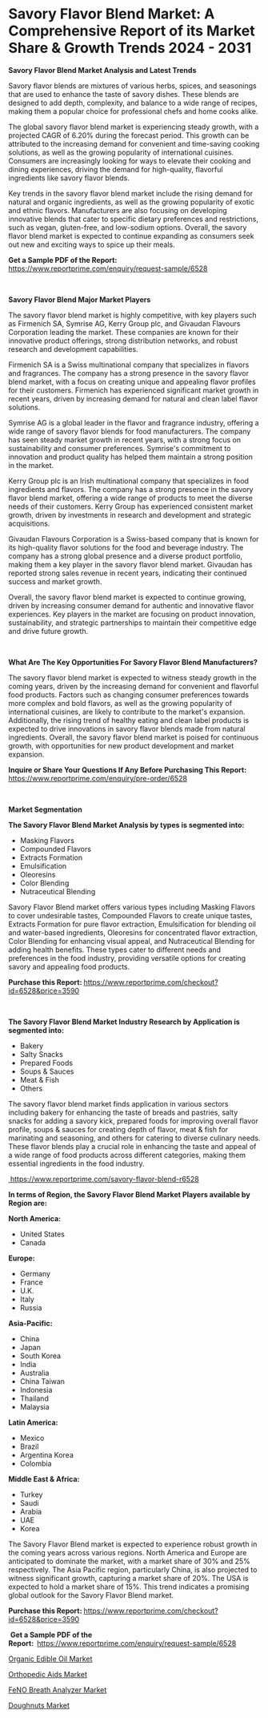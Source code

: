 <p><h1>Savory Flavor Blend Market: A Comprehensive Report of its Market Share & Growth Trends 2024 - 2031</h1></p><p><strong>Savory Flavor Blend Market Analysis and Latest Trends</strong></p>
<p><p>Savory flavor blends are mixtures of various herbs, spices, and seasonings that are used to enhance the taste of savory dishes. These blends are designed to add depth, complexity, and balance to a wide range of recipes, making them a popular choice for professional chefs and home cooks alike.</p><p>The global savory flavor blend market is experiencing steady growth, with a projected CAGR of 6.20% during the forecast period. This growth can be attributed to the increasing demand for convenient and time-saving cooking solutions, as well as the growing popularity of international cuisines. Consumers are increasingly looking for ways to elevate their cooking and dining experiences, driving the demand for high-quality, flavorful ingredients like savory flavor blends.</p><p>Key trends in the savory flavor blend market include the rising demand for natural and organic ingredients, as well as the growing popularity of exotic and ethnic flavors. Manufacturers are also focusing on developing innovative blends that cater to specific dietary preferences and restrictions, such as vegan, gluten-free, and low-sodium options. Overall, the savory flavor blend market is expected to continue expanding as consumers seek out new and exciting ways to spice up their meals.</p></p>
<p><strong>Get a Sample PDF of the Report:&nbsp;</strong> <a href="https://www.reportprime.com/enquiry/request-sample/6528">https://www.reportprime.com/enquiry/request-sample/6528</a></p>
<p>&nbsp;</p>
<p><strong>Savory Flavor Blend Major Market Players</strong></p>
<p><p>The savory flavor blend market is highly competitive, with key players such as Firmenich SA, Symrise AG, Kerry Group plc, and Givaudan Flavours Corporation leading the market. These companies are known for their innovative product offerings, strong distribution networks, and robust research and development capabilities.</p><p>Firmenich SA is a Swiss multinational company that specializes in flavors and fragrances. The company has a strong presence in the savory flavor blend market, with a focus on creating unique and appealing flavor profiles for their customers. Firmenich has experienced significant market growth in recent years, driven by increasing demand for natural and clean label flavor solutions.</p><p>Symrise AG is a global leader in the flavor and fragrance industry, offering a wide range of savory flavor blends for food manufacturers. The company has seen steady market growth in recent years, with a strong focus on sustainability and consumer preferences. Symrise's commitment to innovation and product quality has helped them maintain a strong position in the market.</p><p>Kerry Group plc is an Irish multinational company that specializes in food ingredients and flavors. The company has a strong presence in the savory flavor blend market, offering a wide range of products to meet the diverse needs of their customers. Kerry Group has experienced consistent market growth, driven by investments in research and development and strategic acquisitions.</p><p>Givaudan Flavours Corporation is a Swiss-based company that is known for its high-quality flavor solutions for the food and beverage industry. The company has a strong global presence and a diverse product portfolio, making them a key player in the savory flavor blend market. Givaudan has reported strong sales revenue in recent years, indicating their continued success and market growth.</p><p>Overall, the savory flavor blend market is expected to continue growing, driven by increasing consumer demand for authentic and innovative flavor experiences. Key players in the market are focusing on product innovation, sustainability, and strategic partnerships to maintain their competitive edge and drive future growth.</p></p>
<p>&nbsp;</p>
<p><strong>What Are The Key Opportunities For Savory Flavor Blend Manufacturers?</strong></p>
<p><p>The savory flavor blend market is expected to witness steady growth in the coming years, driven by the increasing demand for convenient and flavorful food products. Factors such as changing consumer preferences towards more complex and bold flavors, as well as the growing popularity of international cuisines, are likely to contribute to the market's expansion. Additionally, the rising trend of healthy eating and clean label products is expected to drive innovations in savory flavor blends made from natural ingredients. Overall, the savory flavor blend market is poised for continuous growth, with opportunities for new product development and market expansion.</p></p>
<p><strong>Inquire or Share Your Questions If Any Before Purchasing This Report:</strong> <a href="https://www.reportprime.com/enquiry/pre-order/6528">https://www.reportprime.com/enquiry/pre-order/6528</a></p>
<p>&nbsp;</p>
<p><strong>Market Segmentation</strong></p>
<p><strong>The Savory Flavor Blend Market Analysis by types is segmented into:</strong></p>
<p><ul><li>Masking Flavors</li><li>Compounded Flavors</li><li>Extracts Formation</li><li>Emulsification</li><li>Oleoresins</li><li>Color Blending</li><li>Nutraceutical Blending</li></ul></p>
<p><p>Savory Flavor Blend market offers various types including Masking Flavors to cover undesirable tastes, Compounded Flavors to create unique tastes, Extracts Formation for pure flavor extraction, Emulsification for blending oil and water-based ingredients, Oleoresins for concentrated flavor extraction, Color Blending for enhancing visual appeal, and Nutraceutical Blending for adding health benefits. These types cater to different needs and preferences in the food industry, providing versatile options for creating savory and appealing food products.</p></p>
<p><strong>Purchase this Report:&nbsp;</strong><a href="https://www.reportprime.com/checkout?id=6528&price=3590">https://www.reportprime.com/checkout?id=6528&price=3590</a></p>
<p>&nbsp;</p>
<p><strong>The Savory Flavor Blend Market Industry Research by Application is segmented into:</strong></p>
<p><ul><li>Bakery</li><li>Salty Snacks</li><li>Prepared Foods</li><li>Soups & Sauces</li><li>Meat & Fish</li><li>Others</li></ul></p>
<p><p>The savory flavor blend market finds application in various sectors including bakery for enhancing the taste of breads and pastries, salty snacks for adding a savory kick, prepared foods for improving overall flavor profile, soups & sauces for creating depth of flavor, meat & fish for marinating and seasoning, and others for catering to diverse culinary needs. These flavor blends play a crucial role in enhancing the taste and appeal of a wide range of food products across different categories, making them essential ingredients in the food industry.</p></p>
<p><a href="https://www.reportprime.com/savory-flavor-blend-r6528">&nbsp;https://www.reportprime.com/savory-flavor-blend-r6528</a></p>
<p><strong>In terms of Region, the Savory Flavor Blend Market Players available by Region are:</strong></p>
<p>
    <p> <strong> North America: </strong>
        <ul>
            <li>United States</li>
            <li>Canada</li>
        </ul>
        </p> 
    <p> <strong> Europe: </strong>
        <ul>
            <li>Germany</li>
            <li>France</li>
            <li>U.K.</li>
            <li>Italy</li>
            <li>Russia</li>
        </ul>
        </p> 
    <p> <strong> Asia-Pacific: </strong>
        <ul>
            <li>China</li>
            <li>Japan</li>
            <li>South Korea</li>
            <li>India</li>
            <li>Australia</li>
            <li>China Taiwan</li>
            <li>Indonesia</li>
            <li>Thailand</li>
            <li>Malaysia</li>
        </ul>
        </p> 
    <p> <strong> Latin America: </strong>
        <ul>
            <li>Mexico</li>
            <li>Brazil</li>
            <li>Argentina Korea</li>
            <li>Colombia</li>
        </ul>
        </p> 
    <p> <strong> Middle East & Africa: </strong>
        <ul>
            <li>Turkey</li>
            <li>Saudi</li>
            <li>Arabia</li>
            <li>UAE</li>
            <li>Korea</li>
        </ul>
    </p>
    </p>
<p><p>The Savory Flavor Blend market is expected to experience robust growth in the coming years across various regions. North America and Europe are anticipated to dominate the market, with a market share of 30% and 25% respectively. The Asia Pacific region, particularly China, is also projected to witness significant growth, capturing a market share of 20%. The USA is expected to hold a market share of 15%. This trend indicates a promising global outlook for the Savory Flavor Blend market.</p></p>
<p><strong>Purchase this Report: </strong><a href="https://www.reportprime.com/checkout?id=6528&price=3590">https://www.reportprime.com/checkout?id=6528&price=3590</a></p>
<p>&nbsp;<strong>Get a Sample PDF of the Report:&nbsp;&nbsp;</strong><a href="https://www.reportprime.com/enquiry/request-sample/6528">https://www.reportprime.com/enquiry/request-sample/6528</a></p>
<p><strong></strong></p>
<p><p><a href="https://github.com/pennyaldbrittonh658/Market-Research-Report-List-1/blob/main/organic-edible-oil-market.md">Organic Edible Oil Market</a></p><p><a href="https://issuu.com/reportprime-2/docs/orthopedic-aids-market-size-2030.pptx">Orthopedic Aids Market</a></p><p><a href="https://issuu.com/reportprime-2/docs/feno-breath-analyzer-market-size-2030.pptx">FeNO Breath Analyzer Market</a></p><p><a href="https://github.com/gcimaudf65/Market-Research-Report-List-1/blob/main/doughnuts-market.md">Doughnuts Market</a></p></p>